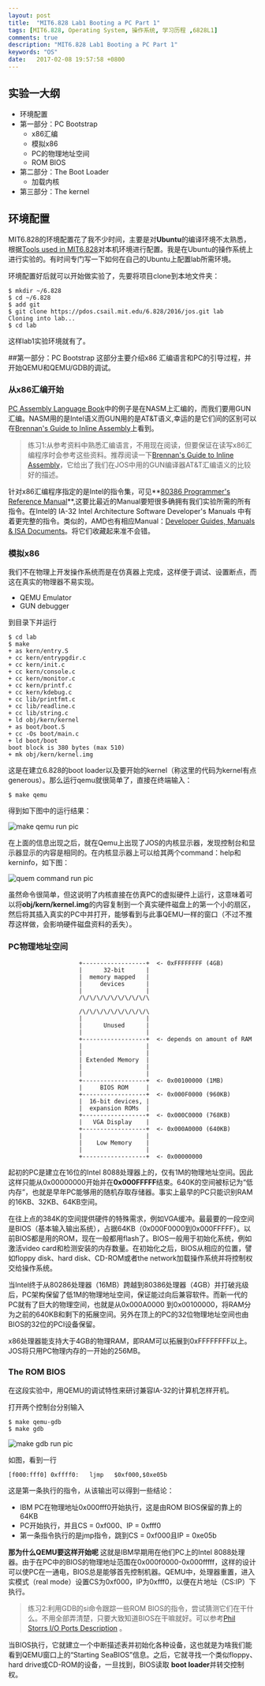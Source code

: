 ```yaml
---
layout: post
title:  "MIT6.828 Lab1 Booting a PC Part 1"
tags: [MIT6.828, Operating System, 操作系统, 学习历程 ,6828L1]
comments: true
description: "MIT6.828 Lab1 Booting a PC Part 1"
keywords: "OS"
date:   2017-02-08 19:57:58 +0800
---
```


## 实验一大纲
- 环境配置
- 第一部分：PC Bootstrap
    - x86汇编
    - 模拟x86
    -  PC的物理地址空间
    -  ROM BIOS
- 第二部分：The Boot Loader
    - 加载内核
- 第三部分：The kernel

## 环境配置
 MIT6.828的环境配置花了我不少时间，主要是对**Ubuntu**的编译环境不太熟悉，根据[Tools used in MIT6.828](https://pdos.csail.mit.edu/6.828/2016/tools.html)对本机环境进行配置。我是在Ubuntu的操作系统上进行实验的。有时间专门写一下如何在自己的Ubuntu上配置lab所需环境。

环境配置好后就可以开始做实验了，先要将项目clone到本地文件夹：

```
$ mkdir ~/6.828
$ cd ~/6.828
$ add git
$ git clone https://pdos.csail.mit.edu/6.828/2016/jos.git lab
Cloning into lab...
$ cd lab
```

这样lab1实验环境就有了。

##第一部分：PC Bootstrap
这部分主要介绍x86 汇编语言和PC的引导过程，并开始QEMU和QEMU/GDB的调试。

### 从x86汇编开始
[PC Assembly Language Book](https://pdos.csail.mit.edu/6.828/2016/readings/pcasm-book.pdf)中的例子是在NASM上汇编的，而我们要用GUN汇编。NASM用的是Intel语义而GUN用的是AT&T语义,幸运的是它们间的区别可以在[Brennan's Guide to Inline Assembly](https://pdos.csail.mit.edu/6.828/2016/readings/pcasm-book.pdf)上看到。

>练习1:从参考资料中熟悉汇编语言，不用现在阅读，但要保证在读写x86汇编程序时会参考这些资料。推荐阅读一下[Brennan's Guide to Inline Assembly](https://pdos.csail.mit.edu/6.828/2016/readings/pcasm-book.pdf)，它给出了我们在JOS中用的GUN编译器AT&T汇编语义的比较好的描述。

针对x86汇编程序指定的是Intel的指令集，可见**[80386 Programmer's Reference Manual](https://pdos.csail.mit.edu/6.828/2016/readings/i386/toc.htm)**,这要比最近的Manual要短很多确拥有我们实验所需的所有指令。在Intel的 IA-32 Intel Architecture Software Developer's Manuals 中有着更完整的指令。类似的，AMD也有相应Manual：[Developer Guides, Manuals & ISA Documents](http://developer.amd.com/resources/developer-guides-manuals/#manuals)。将它们收藏起来准不会错。


### 模拟x86
我们不在物理上开发操作系统而是在仿真器上完成，这样便于调试、设置断点，而这在真实的物理器不易实现。

- QEMU Emulator
- GUN debugger

到目录下并运行

```
$ cd lab
$ make
+ as kern/entry.S
+ cc kern/entrypgdir.c
+ cc kern/init.c
+ cc kern/console.c
+ cc kern/monitor.c
+ cc kern/printf.c
+ cc kern/kdebug.c
+ cc lib/printfmt.c
+ cc lib/readline.c
+ cc lib/string.c
+ ld obj/kern/kernel
+ as boot/boot.S
+ cc -Os boot/main.c
+ ld boot/boot
boot block is 380 bytes (max 510)
+ mk obj/kern/kernel.img
```

这是在建立6.828的boot loader以及要开始的kernel（称这里的代码为kernel有点generous）。那么运行qemu就很简单了，直接在终端输入：

`$ make qemu`

得到如下图中的运行结果：

![make qemu run pic](https://github.com/Alvinsjq/6.828_tasks/blob/master/screemshot/L1-P1-screemshot-make_qemu.png?raw=true)


在上面的信息出现之后，就在Qemu上出现了JOS的内核显示器，发现控制台和显示器显示的内容是相同的。在内核显示器上可以给其两个command：help和kerninfo，如下图：

![quem command run pic](https://github.com/Alvinsjq/6.828_tasks/blob/master/screemshot/L1-P1-screemshot-kerinfo.png?raw=true)

虽然命令很简单，但这说明了内核直接在仿真PC的虚拟硬件上运行，这意味着可以将**obj/kern/kernel.img**的内容复制到一个真实硬件磁盘上的第一个小的扇区，然后将其插入真实的PC中并打开，能够看到与此事QEMU一样的窗口（不过不推荐这样做，会影响硬件磁盘资料的丢失）。


### PC物理地址空间
```
                    +------------------+  <- 0xFFFFFFFF (4GB)
                    |      32-bit      |
                    |  memory mapped   |
                    |     devices      |
                    |                  |
                    /\/\/\/\/\/\/\/\/\/\

                    /\/\/\/\/\/\/\/\/\/\
                    |                  |
                    |      Unused      |
                    |                  |
                    +------------------+  <- depends on amount of RAM
                    |                  |
                    |                  |
                    | Extended Memory  |
                    |                  |
                    |                  |
                    +------------------+  <- 0x00100000 (1MB)
                    |     BIOS ROM     |
                    +------------------+  <- 0x000F0000 (960KB)
                    |  16-bit devices, |
                    |  expansion ROMs  |
                    +------------------+  <- 0x000C0000 (768KB)
                    |   VGA Display    |
                    +------------------+  <- 0x000A0000 (640KB)
                    |                  |
                    |    Low Memory    |
                    |                  |
                    +------------------+  <- 0x00000000

```

起初的PC是建立在16位的Intel 8088处理器上的，仅有1M的物理地址空间。因此这样只能从0x00000000开始并在**0x000FFFFF**结束。640K的空间被标记为“低内存”，也就是早年PC能够用的随机存取存储器。事实上最早的PC只能识别RAM的16KB、32KB、64KB空间。

在往上点的384K的空间提供硬件的特殊需求，例如VGA缓冲。最最要的一段空间是BIOS（基本输入输出系统），占据64KB（0x000F0000到0x000FFFFF）。以前BIOS都是用的ROM，现在一般都用flash了。BIOS一般用于初始化系统，例如激活video card和检测安装的内存数量。在初始化之后，BIOS从相应的位置，譬如floppy disk、hard disk、CD-ROM或者the network加载操作系统并将控制权交给操作系统。

当Intel终于从80286处理器（16MB）跨越到80386处理器（4GB）并打破兆级后，PC架构保留了低1M的物理地址空间，保证能过向后兼容软件。而新一代的PC就有了巨大的物理空间，也就是从0x000A0000 到0x00100000，将RAM分为之前的640KB和剩下的拓展空间。另外在顶上的PC的32位物理地址空间也由BIOS的32位的PCI设备保留。

x86处理器能支持大于4GB的物理RAM，即RAM可以拓展到0xFFFFFFFF以上。JOS将只用PC物理内存的一开始的256MB。


### The ROM BIOS

在这段实验中，用QEMU的调试特性来研讨兼容IA-32的计算机怎样开机。

打开两个控制台分别输入

```
$ make qemu-gdb
$ make gdb
```

![make gdb run pic](https://github.com/Alvinsjq/6.828_tasks/blob/master/screemshot/L1-P1-screemshot-qemu_gdb.png?raw=true)

如图，看到一行

`[f000:fff0] 0xffff0:   ljmp   $0xf000,$0xe05b`

这是第一条执行的指令，从该输出可以得到一些结论：
- IBM PC在物理地址0x000fff0开始执行，这是由ROM BIOS保留的靠上的64KB
- PC开始执行，并且CS = 0xf000、IP = 0xfff0
- 第一条指令执行的是jmp指令，跳到CS = 0xf000且IP = 0xe05b

**那为什么QEMU要这样开始呢**
这就是IBM早期用在他们PC上的Intel 8088处理器。由于在PC中的BIOS的物理地址范围在0x000f0000-0x000fffff，这样的设计可以使PC在一通电，BIOS总是能够首先控制机器。QEMU中，处理器重置，进入实模式（real mode）设置CS为0xf000，IP为0xfff0，以便在片地址（CS:IP）下执行。


>练习2:利用GDB的si命令跟踪一些ROM BIOS的指令，尝试猜测它们在干什么。不用全部弄清楚，只要大致知道BIOS在干嘛就好。可以参考[Phil Storrs I/O Ports Description](http://web.archive.org/web/20040404164813/members.iweb.net.au/~pstorr/pcbook/book2/book2.htm) 。

当BIOS执行，它就建立一个中断描述表并初始化各种设备，这也就是为啥我们能看到QEMU窗口上的“Starting SeaBIOS”信息。之后，它就寻找一个类似floppy、hard drive或CD-ROM的设备，一旦找到，BIOS读取 **boot loader**并转交控制权。






